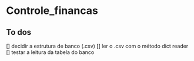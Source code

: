 # Controle_financas

## To dos
[] decidir a estrutura de banco (.csv)
[] ler o .csv com o método dict reader
[] testar a leitura da tabela do banco
